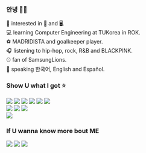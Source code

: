 ### 안녕 👋🏻

👀 interested in 📸 and 🖥.   
💻 learning Computer Engineering at TUKorea in ROK.  
⚽️ MADRIDISTA and goalkeeper player.  
🎧 listening to hip-hop, rock, R&B and BLACKPINK.  
⚾️ fan of SamsungLions.  
📣 speaking 한국어, English and Español.

### Show U what I got ⭐️
<img src="https://img.shields.io/badge/Swift-red?style=flat-square&logo=Swift&logoColor=white"/></a>
<img src="https://img.shields.io/badge/Python-yellow?style=flat-square&logo=Python&logoColor=white"/></a>
<img src="https://img.shields.io/badge/C-lightgray?style=flat-square&logo=C&logoColor=white"/></a>
<img src="https://img.shields.io/badge/kotlin-brightgreen?style=flat-square&logo=Kotlin&logoColor=white"/></a>
<img src="https://img.shields.io/badge/JAVA-orange?style=flat-square&logo=Java&logoColor=white"/></a>
<img src="https://img.shields.io/badge/C%2B%2B-blueviolet?style=flat-square&logo=C%2B%2B&logoColor=white"/></a>  
<img src="https://img.shields.io/badge/FireBase-orange?style=flat-square&logo=Firebase&logoColor=white"/></a>
<img src="https://img.shields.io/badge/Rhino7-gray?style=flat-square&logo=Rhinoceros&logoColor=white"/></a>
<img src="https://img.shields.io/badge/Docker-blue?style=flat-square&logo=Docker&logoColor=white"/></a>  
<img src="https://img.shields.io/badge/FIFAOnline4-blue?style=flat-square&logo=FIFA&logoColor=white"/></a>

### If U wanna know more bout ME
<a href="https://www.instagram.com/boifromangye/"><img src="https://img.shields.io/badge/Instagram-ff69b4?style=flat-square&logo=Instagram&logoColor=white&link=https://www.instagram.com/boifromangye/"/></a>
<a href="https://blog.naver.com/go6660"><img src="https://img.shields.io/badge/Blog-green?style=flat-square&logo=Naver&logoColor=white&link=https://blog.naver.com/go6660"/></a>
<a href="https://soundcloud.com/mataewoos03"><img src="https://img.shields.io/badge/Soundcloud-red?style=flat-square&logo=SoundCloud&logoColor=white&link=https://soundcloud.com/mataewoos03"/></a>
